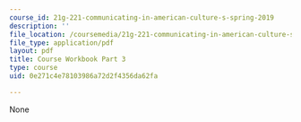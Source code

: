```yaml
---
course_id: 21g-221-communicating-in-american-culture-s-spring-2019
description: ''
file_location: /coursemedia/21g-221-communicating-in-american-culture-s-spring-2019/0e271c4e78103986a72d2f4356da62fa_MIT21G_221S19_cw3.pdf
file_type: application/pdf
layout: pdf
title: Course Workbook Part 3
type: course
uid: 0e271c4e78103986a72d2f4356da62fa

---
```

None